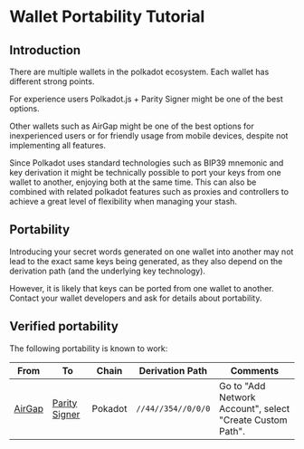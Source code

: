 # Wallet Portability Tutorial

## Introduction

There are multiple wallets in the polkadot ecosystem. Each wallet has different strong points.

For experience users Polkadot.js + Parity Signer might be one of the best options. 

Other wallets such as AirGap might be one of the best options for inexperienced users or for friendly usage from mobile 
devices, despite not implementing all features.

Since Polkadot uses standard technologies such as BIP39 mnemonic and key derivation it might be technically possible to port
your keys from one wallet to another, enjoying both at the same time. This can also be combined with 
related polkadot features such as proxies and controllers to achieve a great level of flexibility when managing your stash.

## Portability

Introducing your secret words generated on one wallet into another may not lead to the exact same keys being generated, as they
also depend on the derivation path (and the underlying key technology).

However, it is likely that keys can be ported from one wallet to another. Contact your wallet developers and ask for details about portability.

## Verified portability

The following portability is known to work:

| From | To | Chain | Derivation Path | Comments |
|------|----|--------|-----------------|----------|
|[AirGap](https://airgap.it/)|[Parity Signer](https://www.parity.io/signer/)|Pokadot|```//44//354//0/0/0```|Go to "Add Network Account", select "Create Custom Path". |
